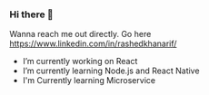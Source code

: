 ### Hi there 👋

Wanna reach me out directly. Go here https://www.linkedin.com/in/rashedkhanarif/

- I’m currently working on React
- I’m currently learning  Node.js and React Native
- I'm Currently learning Microservice

